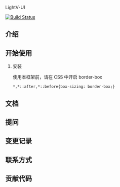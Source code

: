 LightV-UI

[![Build Status](https://travis-ci.org/FrankFang/frank-test-1.svg?branch=master)](https://travis-ci.org/FrankFang/frank-test-1)

## 介绍

## 开始使用

1. 安装

   使用本框架前，请在 CSS 中开启 border-box
   ```
   *,*::after,*::before{box-sizing: border-box;}
   ```
## 文档

## 提问

## 变更记录

## 联系方式

## 贡献代码
